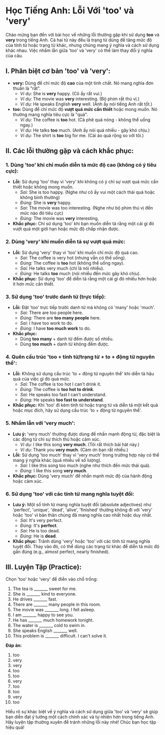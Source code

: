 # Học Tiếng Anh: Lỗi Với 'too' và 'very'

Chào mừng bạn đến với bài học về những lỗi thường gặp khi sử dụng **too** và **very** trong tiếng Anh. Cả hai từ này đều là trạng từ dùng để tăng mức độ của tính từ hoặc trạng từ khác, nhưng chúng mang ý nghĩa và cách sử dụng khác nhau. Việc nhầm lẫn giữa 'too' và 'very' có thể làm thay đổi ý nghĩa của câu.

## I. Phân biệt cơ bản 'too' và 'very':

* **very:** Dùng để chỉ mức độ **cao** của một tính chất. Nó mang nghĩa đơn thuần là "rất".
    * *Ví dụ:* She is **very** happy. (Cô ấy rất vui.)
    * *Ví dụ:* The movie was **very** interesting. (Bộ phim rất thú vị.)
    * *Ví dụ:* He speaks English **very** well. (Anh ấy nói tiếng Anh rất tốt.)
* **too:** Dùng để chỉ mức độ **vượt quá mức cần thiết** hoặc mong muốn. Nó thường mang nghĩa tiêu cực là "quá".
    * *Ví dụ:* The coffee is **too** hot. (Cà phê quá nóng - không thể uống ngay.)
    * *Ví dụ:* He talks **too** much. (Anh ấy nói quá nhiều - gây khó chịu.)
    * *Ví dụ:* The shirt is **too** big for me. (Cái áo quá rộng so với tôi.)

## II. Các lỗi thường gặp và cách khắc phục:

### 1. Dùng 'too' khi chỉ muốn diễn tả mức độ cao (không có ý tiêu cực):

* **Lỗi:** Sử dụng 'too' thay vì 'very' khi không có ý chỉ sự vượt quá mức cần thiết hoặc không mong muốn.
    * *Sai:* She is too happy. (Nghe như cô ấy vui một cách thái quá hoặc không bình thường)
    * *Đúng:* She is **very** happy.
    * *Sai:* The movie was too interesting. (Nghe như bộ phim thú vị đến mức nào đó tiêu cực)
    * *Đúng:* The movie was **very** interesting.
* **Khắc phục:** Chỉ sử dụng 'too' khi bạn muốn diễn tả rằng một cái gì đó vượt quá một giới hạn hoặc mức độ chấp nhận được.

### 2. Dùng 'very' khi muốn diễn tả sự vượt quá mức:

* **Lỗi:** Sử dụng 'very' thay vì 'too' khi muốn chỉ mức độ quá cao.
    * *Sai:* The coffee is very hot (nhưng vẫn có thể uống).
    * *Đúng:* The coffee is **too** hot (không thể uống ngay).
    * *Sai:* He talks very much (chỉ là nói nhiều).
    * *Đúng:* He talks **too** much (nói nhiều đến mức gây khó chịu).
* **Khắc phục:** Sử dụng 'too' để diễn tả rằng một cái gì đó nhiều hơn hoặc ít hơn mức cần thiết.

### 3. Sử dụng 'too' trước danh từ (trực tiếp):

* **Lỗi:** Đặt 'too' trực tiếp trước danh từ mà không có 'many' hoặc 'much'.
    * *Sai:* There are too people here.
    * *Đúng:* There are **too many people** here.
    * *Sai:* I have too work to do.
    * *Đúng:* I have **too much work** to do.
* **Khắc phục:**
    * Dùng **too many** + danh từ đếm được số nhiều.
    * Dùng **too much** + danh từ không đếm được.

### 4. Quên cấu trúc 'too + tính từ/trạng từ + to + động từ nguyên thể':

* **Lỗi:** Không sử dụng cấu trúc 'to + động từ nguyên thể' khi diễn tả hậu quả của việc gì đó quá mức.
    * *Sai:* The coffee is too hot I can't drink it.
    * *Đúng:* The coffee is **too hot to drink**.
    * *Sai:* He speaks too fast I can't understand.
    * *Đúng:* He speaks **too fast to understand**.
* **Khắc phục:** Khi 'too' đi kèm tính từ hoặc trạng từ và diễn tả một kết quả hoặc mục đích, hãy sử dụng cấu trúc 'to + động từ nguyên thể'.

### 5. Nhầm lẫn với 'very much':

* **Lưu ý:** 'very much' thường được dùng để nhấn mạnh động từ, đặc biệt là các động từ chỉ sự thích thú hoặc cảm xúc.
    * *Ví dụ:* I like this song **very much**. (Tôi rất thích bài hát này.)
    * *Ví dụ:* Thank you **very much**. (Cảm ơn bạn rất nhiều.)
* **Lỗi:** Sử dụng 'too much' thay vì 'very much' trong trường hợp này có thể mang ý nghĩa khác (quá nhiều về số lượng).
    * *Sai:* I like this song too much (nghe như thích đến mức thái quá).
    * *Đúng:* I like this song **very much**.
* **Khắc phục:** Dùng 'very much' để nhấn mạnh mức độ của hành động hoặc cảm xúc.

### 6. Sử dụng 'too' với các tính từ mang nghĩa tuyệt đối:

* **Lưu ý:** Một số tính từ mang nghĩa tuyệt đối (absolute adjectives) như 'perfect', 'unique', 'dead', 'alive', 'finished' thường không đi với 'very' hoặc 'too' vì bản thân chúng đã mang nghĩa cao nhất hoặc duy nhất.
    * *Sai:* It's very perfect.
    * *Đúng:* It's **perfect**.
    * *Sai:* He is too dead.
    * *Đúng:* He is **dead**.
* **Khắc phục:** Tránh dùng 'very' hoặc 'too' với các tính từ mang nghĩa tuyệt đối. Thay vào đó, có thể dùng các trạng từ khác để diễn tả mức độ gần đúng (e.g., almost perfect, nearly finished).

## III. Luyện Tập (Practice):

Chọn 'too' hoặc 'very' để điền vào chỗ trống:

1.  The tea is _______ sweet for me.
2.  She is _______ kind to everyone.
3.  He drives _______ fast.
4.  There are _______ many people in this room.
5.  The movie was _______ long. I fell asleep.
6.  I am _______ happy to see you.
7.  He has _______ much homework tonight.
8.  The water is _______ cold to swim in.
9.  She speaks English _______ well.
10. This problem is _______ difficult. I can't solve it.

**Đáp án:**

1.  too
2.  very
3.  very
4.  too
5.  too
6.  very
7.  too
8.  too
9.  very
10. too

Hiểu rõ sự khác biệt về ý nghĩa và cách sử dụng giữa 'too' và 'very' sẽ giúp bạn diễn đạt ý tưởng một cách chính xác và tự nhiên hơn trong tiếng Anh. Hãy luyện tập thường xuyên để tránh những lỗi này nhé! Chúc bạn học tập hiệu quả!